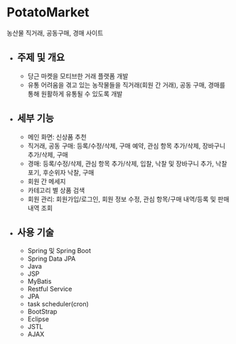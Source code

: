 # PotatoMarket
농산물 직거래, 공동구매, 경매 사이트

* ## 주제 및 개요 ##
   * 당근 마켓을 모티브한 거래 플랫폼 개발
   * 유통 어려움을 겪고 있는 농작물들을 직거래(회원 간 거래), 공동 구매, 경매를 통해 원활하게 유통될 수 있도록 개발
   
* ## 세부 기능 ##
   * 메인 화면: 신상품 추천
   * 직거래, 공동 구매: 등록/수정/삭제, 구매 예약, 관심 항목 추가/삭제, 장바구니 추가/삭제, 구매
   * 경매: 등록/수정/삭제, 관심 항목 추가/삭제, 입찰, 낙찰 및 장바구니 추가, 낙찰 포기, 후순위자 낙찰, 구매
   * 회원 간 메세지
   * 카테고리 별 상품 검색
   * 회원 관리: 회원가입/로그인, 회원 정보 수정, 관심 항목/구매 내역/등록 및 판매 내역 조회
   
* ## 사용 기술 ##
   * Spring 및 Spring Boot
   * Spring Data JPA
   * Java
   * JSP
   * MyBatis
   * Restful Service
   * JPA
   * task scheduler(cron)
   * BootStrap
   * Eclipse
   * JSTL
   * AJAX
   
